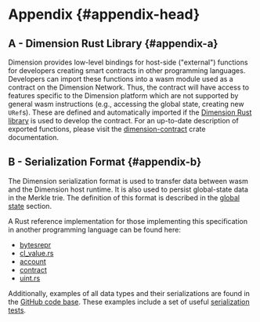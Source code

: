 # Appendix {#appendix-head}

## A - Dimension Rust Library {#appendix-a}

Dimension provides low-level bindings for host-side ("external") functions for developers creating smart contracts in other programming languages. Developers can import these functions into a wasm module used as a contract on the Dimension Network. Thus, the contract will have access to features specific to the Dimension platform which are not supported by general wasm instructions (e.g., accessing the global state, creating new `URef`s). These are defined and automatically imported if the [Dimension Rust library](https://crates.io/crates/dimension-contract) is used to develop the contract. For an up-to-date description of exported functions, please visit the [dimension-contract](https://docs.rs/dimension-contract/latest/dimension_contract/ext_ffi/index.html) crate documentation.

## B - Serialization Format {#appendix-b}

The Dimension serialization format is used to transfer data between wasm and the Dimension host runtime. It is also used to persist global-state data in the Merkle trie. The definition of this format is described in the [global state](./global-state.md#global-state-head) section.

A Rust reference implementation for those implementing this specification in another programming language can be found here:

-   [bytesrepr](https://docs.rs/dimension-types/latest/dimension_types/bytesrepr/index.html)
-   [cl_value.rs](https://docs.rs/dimension-types/latest/src/dimension_types/cl_value.rs.html)
-   [account](https://docs.rs/dimension-types/latest/dimension_types/account/index.html)
-   [contract](https://docs.rs/dimension-types/latest/dimension_types/contracts/struct.Contract.html)
-   [uint.rs](https://docs.rs/dimension-types/latest/src/dimension_types/uint.rs.html)

Additionally, examples of all data types and their serializations are found in the [GitHub code base](https://github.com/dimension-labs/dimension-node/blob/553b9f11eb3b1e8043acfe3fa04005d951047c4a/types/src/bytesrepr.rs#L26). These examples include a set of useful [serialization tests](https://github.com/dimension-labs/dimension-node/blob/553b9f11eb3b1e8043acfe3fa04005d951047c4a/types/src/bytesrepr.rs#L1189).